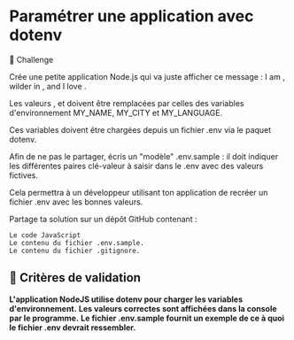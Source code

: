
# Paramétrer une application avec dotenv
💪 Challenge


Crée une petite application Node.js qui va juste afficher ce message : I am <name>, wilder in <city>, and I love <language>.

Les valeurs <name>, <city> et <language> doivent être remplacées par celles des variables d'environnement MY_NAME, MY_CITY et MY_LANGUAGE.

Ces variables doivent être chargées depuis un fichier .env via le paquet dotenv.

Afin de ne pas le partager, écris un "modèle" .env.sample : il doit indiquer les différentes paires clé-valeur à saisir dans le .env avec des valeurs fictives.

Cela permettra à un développeur utilisant ton application de recréer un fichier .env avec les bonnes valeurs.

Partage ta solution sur un dépôt GitHub contenant :

    Le code JavaScript
    Le contenu du fichier .env.sample.
    Le contenu du fichier .gitignore.


## 🧐 Critères de validation



**L'application NodeJS utilise dotenv pour charger les variables d'environnement.**
**Les valeurs correctes sont affichées dans la console par le programme.**
**Le fichier .env.sample fournit un exemple de ce à quoi le fichier .env devrait ressembler.**
